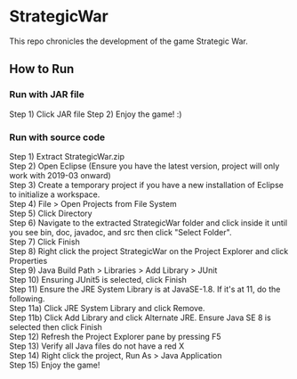 # StrategicWar
This repo chronicles the development of the game Strategic War.

## How to Run

### Run with JAR file

Step 1) Click JAR file
Step 2) Enjoy the game! :)

### Run with source code

Step 1) Extract StrategicWar.zip </br>
Step 2) Open Eclipse (Ensure you have the latest version, project will only work with 2019-03 onward)</br>
Step 3) Create a temporary project if you have a new installation of Eclipse to initialize a workspace.</br>
Step 4) File > Open Projects from File System</br>
Step 5) Click Directory</br>
Step 6) Navigate to the extracted StrategicWar folder and click inside it until you see bin, doc, javadoc, and src then click "Select Folder".</br>
Step 7) Click Finish</br>
Step 8) Right click the project StrategicWar on the Project Explorer and click Properties</br>
Step 9) Java Build Path > Libraries > Add Library > JUnit </br>
Step 10) Ensuring JUnit5 is selected, click Finish</br>
Step 11) Ensure the JRE System Library is at JavaSE-1.8. If it's at 11, do the following.</br>
Step 11a) Click JRE System Library and click Remove.</br>
Step 11b) Click Add Library and click Alternate JRE. Ensure Java SE 8 is selected then click Finish</br>
Step 12) Refresh the Project Explorer pane by pressing F5</br>
Step 13) Verify all Java files do not have a red X</br>
Step 14) Right click the project, Run As > Java Application</br>
Step 15) Enjoy the game!</br>

